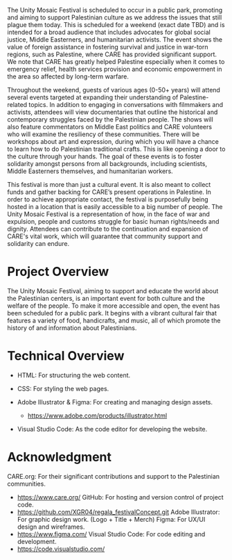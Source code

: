 The Unity Mosaic Festival is scheduled to occur in a public park, promoting and aiming to support Palestinian culture as we address the issues that still plague them today. This is scheduled for a weekend (exact date TBD) and is intended for a broad audience that includes advocates for global social justice, Middle Easterners, and humanitarian activists. The event shows the value of foreign assistance in fostering survival and justice in war-torn regions, such as Palestine, where CARE has provided significant support. We note that CARE has greatly helped Palestine especially when it comes to emergency relief, health services provision and economic empowerment in the area so affected by long-term warfare.

Throughout the weekend, guests of various ages (0-50+ years) will attend several events targeted at expanding their understanding of Palestine-related topics. In addition to engaging in conversations with filmmakers and activists, attendees will view documentaries that outline the historical and contemporary struggles faced by the Palestinian people. The shows will also feature commentators on Middle East politics and CARE volunteers who will examine the resiliency of these communities. There will be workshops about art and expression, during which you will have a chance to learn how to do Palestinian traditional crafts. This is like opening a door to the culture through your hands. The goal of these events is to foster solidarity amongst persons from all backgrounds, including scientists, Middle Easterners themselves, and humanitarian workers.

This festival is more than just a cultural event.  It is also meant to collect funds and gather backing for CARE’s present operations in Palestine.  In order to achieve appropriate contact, the festival is purposefully being hosted in a location that is easily accessible to a big number of people. The Unity Mosaic Festival is a representation of how, in the face of war and expulsion, people and customs struggle for basic human rights/needs and dignity. Attendees can contribute to the continuation and expansion of CARE's vital work, which will guarantee that community support and solidarity can endure.

# Project Overview

The Unity Mosaic Festival, aiming to support and educate the world about the Palestinian centers, is an important event for both culture and the welfare of the people. To make it more accessible and open, the event has been scheduled for a public park. It begins with a vibrant cultural fair that features a variety of food, handicrafts, and music, all of which promote the history of and information about Palestinians.

# Technical Overview

- HTML: For structuring the web content.
- CSS: For styling the web pages.
- Adobe Illustrator & Figma: For creating and managing design assets.
    - https://www.adobe.com/products/illustrator.html

- Visual Studio Code: As the code editor for developing the website.

# Acknowledgment

CARE.org: For their significant contributions and support to the Palestinian communities.
- https://www.care.org/
GitHub: For hosting and version control of project code.
- https://github.com/XGR04/regala_festivalConcept.git
Adobe Illustrator: For graphic design work. (Logo + Title + Merch)
Figma: For UX/UI design and wireframes.
- https://www.figma.com/
Visual Studio Code: For code editing and development.
- https://code.visualstudio.com/